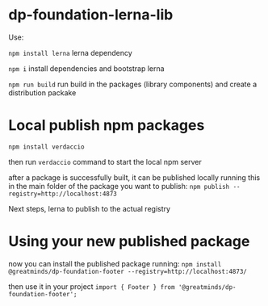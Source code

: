 # dp-foundation-lerna-lib

Use:

`npm install lerna`
lerna dependency

`npm i`
install dependencies and bootstrap lerna

`npm run build`
run build in the packages (library components) and create a distribution packake

# Local publish npm packages

`npm install verdaccio`

then run `verdaccio` command to start the local npm server

after a package is successfully built, it can be published locally running this in the main folder of the package you want to publish:
`npm publish --registry=http://localhost:4873`

Next steps, lerna to publish to the actual registry

# Using your new published package

now you can install the published package running:
`npm install @greatminds/dp-foundation-footer --registry=http://localhost:4873/`

then use it in your project
`import { Footer } from '@greatminds/dp-foundation-footer';`


